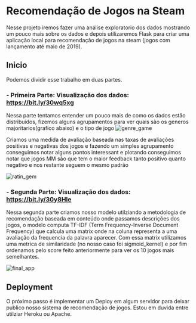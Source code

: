 # Recomendação de Jogos na Steam

Nesse projeto iremos fazer uma análise exploratorio dos dados mostrando um pouco mais sobre os dados e 
depois utilizaremos Flask para criar uma aplicação local para recomendação de jogos na steam (jogos com lançamento até maio de 2019).

## Inicio

Podemos dividir esse trabalho em duas partes.

### - Primeira Parte: Visualização dos dados: **https://bit.ly/30wq5xg**

Nessa parte tentamos entender um pouco mais de como os dados estão distribuidos, fizemos alguns agrupamentos para ver quais são os generos majoritarios(grafico abaixo) e o tipo de jogo
![genre_game](https://user-images.githubusercontent.com/11478711/89564938-26baf480-d7f4-11ea-80f0-3a6cba7b6d2a.png)

Criamos uma medida de avaliação baseada nas taxas de avaliações positivas e negativas dos jogos e fazendo um simples agrupamento conseguimos notar alguns pontos interessant e 
plotando conseguimos notar que jogos MM são que tem o maior feedback tanto positivo quanto negativo e nos restante seguem o mesmo padrão

![ratin_gem](https://user-images.githubusercontent.com/11478711/89564387-54ec0480-d7f3-11ea-8129-9afba1331b1e.png)

### - Segunda Parte: Visualização dos dados: **https://bit.ly/30y8HIe**


Nessa segunda parte criamos nosso modelo utilziando a metodologia de recomendação baseada em conteúdo onde passamos descrições dos jogos, o modelo computa TF-IDF (Term Frequency-Inverse Document Frequency) 
que calcula uma matrix onde na coluna representa a uma avaliação da frequencia da palavra aparecer. Com essa matrix utilizamos uma metrica de similaridade (no nosso caso foi sigmoid_kernel) e por fim ordenamos pelo score feito anteriormente para ver os 10 jogos mais semelhantes. 


![final_app](https://user-images.githubusercontent.com/11478711/89566880-2ff99080-d7f7-11ea-928e-c60843044940.png)
## Deployment

O próximo passo é implementar um Deploy em algum servidor para deixar publico nosso sistema de recomendação de jogos. Estou em duvida entre utilziar Heroku ou Apache.
